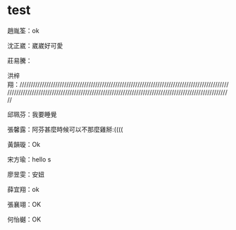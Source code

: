 # test

趙胤筌：ok

沈正崴：崴崴好可愛 

莊易騰：

洪梓翔：///////////////////////////////////////////////////////////////////////////////////////////////////////////////////////////////////////////////////////////////////////////////////////////////////

邱珮芬：我要睡覺

張馨露：阿芬甚麼時候可以不那麼雞掰:((((

黃韻璇：Ok

宋方瑜：hello s

廖昱雯：安妞

薛宜翔：ok

張襄翊：OK

何怡樾：OK